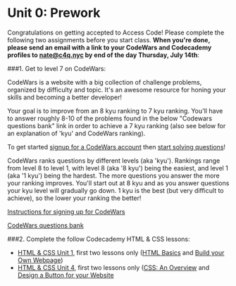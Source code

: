 # Unit 0: Prework

Congratulations on getting accepted to Access Code! Please complete the following two assignments before you start class. **When you're done, please send an email with a link to your CodeWars and Codecademy profiles to nate@c4q.nyc by end of the day Thursday, July 14th**:

###1. Get to level 7 on CodeWars:

CodeWars is a website with a big collection of challenge problems, organized by difficulty and topic. It's an awesome resource for honing your skills and becoming a better developer!

Your goal is to improve from an 8 kyu ranking to 7 kyu ranking. You'll have to answer roughly 8-10 of the problems found in the below "Codewars questions bank" link in order to achieve a 7 kyu ranking (also see below for an explanation of 'kyu' and CodeWars ranking).

To get started [signup for a CodeWars account](https://github.com/C4Q/AC3.3/blob/master/lessons/prework/codewars-signup.md) then [start solving questions](https://github.com/C4Q/AC3.3/blob/master/lessons/prework/codewars-question-bank.md)!

CodeWars ranks questions by different levels (aka 'kyu'). Rankings range from level 8 to level 1, with level 8 (aka '8 kyu') being the easiest, and level 1 (aka '1 kyu') being the hardest. The more questions you answer the more your ranking improves. You'll start out at 8 kyu and as you answer questions your kyu level will gradually go down. 1 kyu is the best (but very difficult to achieve), so the lower your ranking the better!

[Instructions for signing up for CodeWars](https://github.com/C4Q/AC3.3/blob/master/lessons/prework/codewars-signup.md)

[CodeWars questions bank](https://github.com/C4Q/AC3.3/blob/master/lessons/prework/codewars-question-bank.md)

###2. Complete the follow Codecademy HTML & CSS lessons:
- [HTML & CSS Unit 1](https://www.codecademy.com/learn/web), first two lessons only ([HTML Basics](https://www.codecademy.com/courses/web-beginner-en-HZA3b/0/1?curriculum_id=50579fb998b470000202dc8b) and [Build your Own Webpage](https://www.codecademy.com/courses/web-beginner-en-LceTK/0/1?curriculum_id=50579fb998b470000202dc8b))
- [HTML & CSS Unit 4](https://www.codecademy.com/learn/web), first two lessons only ([CSS: An Overview](https://www.codecademy.com/courses/web-beginner-en-TlhFi/0/1?curriculum_id=50579fb998b470000202dc8b) and [Design a Button for your Website](https://www.codecademy.com/courses/web-beginner-en-UuBLw/0/1?curriculum_id=50579fb998b470000202dc8b)
